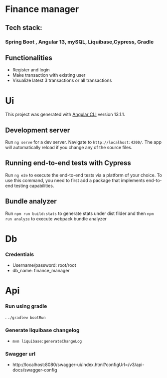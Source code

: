 # Finance manager
## Tech stack:
### Spring Boot , Angular 13, mySQL, Liquibase,Cypress, Gradle



## Functionalities

- Register and login 
- Make transaction with existing user
- Visualize latest 3 transactions or all transactions


# Ui

This project was generated with [Angular CLI](https://github.com/angular/angular-cli) version 13.1.1.

## Development server

Run `ng serve` for a dev server. Navigate to `http://localhost:4200/`. The app will automatically reload if you change any of the source files.


## Running end-to-end tests with Cypress

Run `ng e2e` to execute the end-to-end tests via a platform of your choice. To use this command, you need to first add a package that implements end-to-end testing capabilities.

## Bundle analyzer

Run  `npm run build:stats` to generate stats under dist filder and then `npm run analyze` to execute webpack bundle analyzer

# Db

### Credentials
- Username/password: root/root 
- db_name: finance_manager



# Api

### Run using gradle
. `./gradlew bootRun`

### Generate liquibase changelog

- `mvn liquibase:generateChangeLog`

### Swagger url
- http://localhost:8080/swagger-ui/index.html?configUrl=/v3/api-docs/swagger-config



